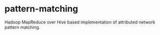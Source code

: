 pattern-matching
================

Hadoop MapReduce over Hive based implementation of attributed network pattern matching. 
